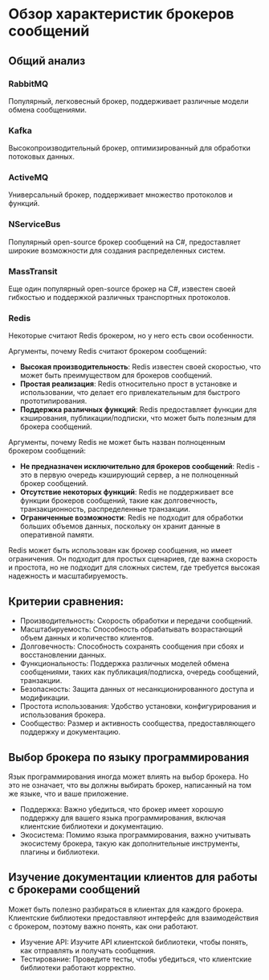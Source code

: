 # Обзор характеристик брокеров сообщений

## Общий анализ

### RabbitMQ

Популярный, легковесный брокер, поддерживает различные модели обмена сообщениями.

### Kafka

Высокопроизводительный брокер, оптимизированный для обработки потоковых данных.

### ActiveMQ

Универсальный брокер, поддерживает множество протоколов и функций.

### NServiceBus

Популярный open-source брокер сообщений на C#, предоставляет широкие возможности для создания распределенных систем.

### MassTransit

Еще один популярный open-source брокер на C#, известен своей гибкостью и поддержкой различных транспортных протоколов.

### Redis

Некоторые считают Redis брокером, но у него есть свои особенности.

Аргументы, почему Redis считают брокером сообщений:

- **Высокая производительность**: Redis известен своей скоростью, что может быть преимуществом для брокеров сообщений.
- **Простая реализация**: Redis относительно прост в установке и использовании, что делает его привлекательным для быстрого прототипирования.
- **Поддержка различных функций**: Redis предоставляет функции для кэширования, публикации/подписки, что может быть полезным для брокера сообщений.

Аргументы, почему Redis не может быть назван полноценным брокером сообщений:

- **Не предназначен исключительно для брокеров сообщений**: Redis - это в первую очередь кэширующий сервер, а не полноценный брокер сообщений.
- **Отсутствие некоторых функций**: Redis не поддерживает все функции брокеров сообщений, такие как долговечность, транзакционность, распределенные транзакции.
- **Ограниченные возможности**: Redis не подходит для обработки больших объемов данных, поскольку он хранит данные в оперативной памяти.

Redis может быть использован как брокер сообщения, но имеет ограничения. Он подходит для простых сценариев, где важна скорость и простота, но не подходит для сложных систем, где требуется высокая надежность и масштабируемость.

## Критерии сравнения:

- Производительность: Скорость обработки и передачи сообщений.
- Масштабируемость: Способность обрабатывать возрастающий объем данных и количество клиентов.
- Долговечность: Способность сохранять сообщения при сбоях и восстановлении данных.
- Функциональность: Поддержка различных моделей обмена сообщениями, таких как публикация/подписка, очередь сообщений, транзакции.
- Безопасность: Защита данных от несанкционированного доступа и модификации.
- Простота использования: Удобство установки, конфигурирования и использования брокера.
- Сообщество: Размер и активность сообщества, предоставляющего поддержку и документацию.

## Выбор брокера по языку программирования

Язык программирования иногда может влиять на выбор брокера. Но это не означает, что вы должны выбирать брокер, написанный на том же языке, что и ваше приложение.

- Поддержка: Важно убедиться, что брокер имеет хорошую поддержку для вашего языка программирования, включая клиентские библиотеки и документацию.
- Экосистема: Помимо языка программирования, важно учитывать экосистему брокера, такую как дополнительные инструменты, плагины и библиотеки.

## Изучение документации клиентов для работы с брокерами сообщений

Может быть полезно разбираться в клиентах для каждого брокера. Клиентские библиотеки предоставляют интерфейс для взаимодействия с брокером, поэтому важно понять, как они работают.

- Изучение API: Изучите API клиентской библиотеки, чтобы понять, как отправлять и получать сообщения.
- Тестирование: Проведите тесты, чтобы убедиться, что клиентские библиотеки работают корректно.
